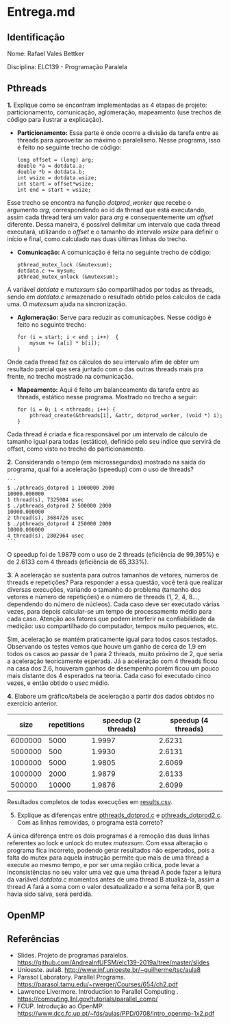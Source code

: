 # Entrega.md

## Identificação

Nome: Rafael Vales Bettker

Disciplina: ELC139 - Programação Paralela

## Pthreads

**1.** Explique como se encontram implementadas as 4 etapas de projeto: particionamento, comunicação, aglomeração, mapeamento (use trechos de código para ilustrar a explicação).

- **Particionamento:** Essa parte é onde ocorre a divisão da tarefa entre as threads para aproveitar ao máximo o paralelismo. Nesse programa, isso é feito no seguinte trecho de código:

    ```
    long offset = (long) arg;
    double *a = dotdata.a;
    double *b = dotdata.b;
    int wsize = dotdata.wsize;
    int start = offset*wsize;
    int end = start + wsize;
    ```
Esse trecho se encontra na função *dotprod_worker* que recebe o argumento *arg*, correspondendo ao id da thread que está executando, assim cada thread terá um valor para *arg* e consequentemente um *offset* diferente. Dessa maneira, é possível delimitar um intervalo que cada thread executará, utilizando o *offset* e o tamanho do intervalo *wsize* para definir o início e final, como calculado nas duas últimas linhas do trecho.

- **Comunicação:** A comunicação é feita no seguinte trecho de código:
    ```
    pthread_mutex_lock (&mutexsum);
    dotdata.c += mysum;
    pthread_mutex_unlock (&mutexsum);
    ```
A variável *dotdata* e *mutexsum* são compartilhados por todas as threads, sendo em *dotdata.c* armazenado o resultado obtido pelos calculos de cada uma. O *mutexsum* ajuda na sincronização.

- **Aglomeração:** Serve para reduzir as comunicações. Nesse código é feito no seguinte trecho:
    ```
    for (i = start; i < end ; i++)  {
        mysum += (a[i] * b[i]);
    }
    ```
Onde cada thread faz os cálculos do seu intervalo afim de obter um resultado parcial que será juntado com o das outras threads mais pra frente, no trecho mostrado na comunicação.

- **Mapeamento:** Aqui é feito um balanceamento da tarefa entre as threads, estático nesse programa. Mostrado no trecho a seguir:
    ```
    for (i = 0; i < nthreads; i++) {
        pthread_create(&threads[i], &attr, dotprod_worker, (void *) i);
    }
    ```
Cada thread é criada e fica responsável por um intervalo de cálculo de tamanho igual para todas (estático), definido pelo seu indice que servirá de offset, como visto no trecho do particionamento.

**2.** Considerando o tempo (em microssegundos) mostrado na saída do programa, qual foi a aceleração (speedup) com o uso de threads?

    ```
    $ ./pthreads_dotprod 1 1000000 2000
    10000.000000
    1 thread(s), 7325004 usec
    $ ./pthreads_dotprod 2 500000 2000
    10000.000000
    2 thread(s), 3684726 usec
    $ ./pthreads_dotprod 4 250000 2000
    10000.000000
    4 thread(s), 2802964 usec
    ```
O speedup foi de 1.9879 com o uso de 2 threads (eficiência de 99,395%) e de 2.6133 com 4 threads (eficiência de 65,333%).

**3.** A aceleração se sustenta para outros tamanhos de vetores, números de threads e repetições? Para responder a essa questão, você terá que realizar diversas execuções, variando o tamanho do problema (tamanho dos vetores e número de repetições) e o número de threads (1, 2, 4, 8..., dependendo do número de núcleos). Cada caso deve ser executado várias vezes, para depois calcular-se um tempo de processamento médio para cada caso. Atenção aos fatores que podem interferir na confiabilidade da medição: uso compartilhado do computador, tempos muito pequenos, etc.

Sim, aceleração se mantém praticamente igual para todos casos testados. Observando os testes vemos que houve um ganho de cerca de 1.9 em todos os casos ao passar de 1 para 2 threads, muito próximo de 2, que seria a aceleração teoricamente esperada. Já a aceleração com 4 threads ficou na casa dos 2.6, houveram ganhos de desempenho porém ficou um pouco mais distante dos 4 esperados na teoria.
Cada caso foi executado cinco vezes, e então obtido o *usec* médio.

**4.** Elabore um gráfico/tabela de aceleração a partir dos dados obtidos no exercício anterior.

|  size   | repetitions | speedup (2 threads) | speedup (4 threads) |
|---------|-------------|---------------------|---------------------|
| 6000000 |     5000    |        1.9997       |        2.6231       |
| 5000000 |      500    |        1.9930       |        2.6131       |
| 1000000 |     5000    |        1.9805       |        2.6069       |
| 1000000 |     2000    |        1.9879       |        2.6133       |
|  500000 |    10000    |        1.9876       |        2.6099       |

Resultados completos de todas execuções em [results.csv](./results.csv).

5. Explique as diferenças entre [pthreads_dotprod.c](pthreads_dotprod/pthreads_dotprod.c) e [pthreads_dotprod2.c](pthreads_dotprod/pthreads_dotprod2.c). Com as linhas removidas, o programa está correto?

A única diferença entre os dois programas é a remoção das duas linhas referentes ao lock e unlock do mutex *mutexsum*. Com essa alteração o programa fica incorreto, podendo gerar resultados não esperados, pois a falta do mutex para aquela instrução permite que mais de uma thread a execute ao mesmo tempo, e por ser uma região crítica, pode levar a inconsistências no seu valor uma vez que uma thread A pode fazer a leitura da variável *dotdata.c* momentos antes de uma thread B atualizá-la, assim a thread A fará a soma com o valor desatualizado e a soma feita por B, que havia sido salva, será perdida.

## OpenMP

## Referências

- Slides. Projeto de programas paralelos. https://github.com/AndreaInfUFSM/elc139-2019a/tree/master/slides
- Unioeste. aula8. http://www.inf.unioeste.br/~guilherme/tsc/aula8
- Parasol Laboratory. Parallel Programs. https://parasol.tamu.edu/~rwerger/Courses/654/ch2.pdf
- Lawrence Livermore. Introduction to Parallel Computing
. https://computing.llnl.gov/tutorials/parallel_comp/
- FCUP. Introdução ao 
OpenMP. https://www.dcc.fc.up.pt/~fds/aulas/PPD/0708/intro_openmp-1x2.pdf
